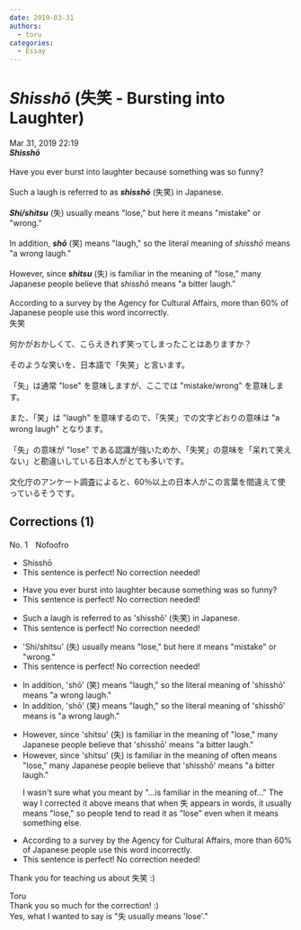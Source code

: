 ```yaml
---
date: 2019-03-31
authors:
  - toru
categories:
  - Essay
---
```


<h1 id="subject_show"><strong><em>Shisshō</strong></em> (失笑 - Bursting into Laughter)</h1>
<div class="date">Mar 31, 2019 22:19</div>
<div id="post"><div id="body_show_ori">
<strong><em>Shisshō</strong></em><br/><br/>Have you ever burst into laughter because something was so funny?<br/><br/>Such a laugh is referred to as <strong><em>shisshō</em></strong> (失笑) in Japanese.<br/><br/><strong><em>Shi/shitsu</em></strong> (失) usually means "lose," but here it means "mistake" or "wrong."<br/><br/>In addition, <strong><em>shō</em></strong> (笑) means "laugh," so the literal meaning of <em>shisshō</em> means "a wrong laugh."<br/><br/>However, since <strong><em>shitsu</em></strong> (失) is familiar in the meaning of "lose," many Japanese people believe that <em>shisshō</em> means "a bitter laugh."<br/><br/>According to a survey by the Agency for Cultural Affairs, more than 60% of Japanese people use this word incorrectly.
</div></div>

<!-- more -->

<div id="post_ja"><div id="body_show_mo">
失笑<br/><br/>何かがおかしくて、こらえきれず笑ってしまったことはありますか？<br/><br/>そのような笑いを、日本語で「失笑」と言います。<br/><br/>「失」は通常 "lose" を意味しますが、ここでは "mistake/wrong" を意味します。<br/><br/>また、「笑」は "laugh" を意味するので、「失笑」での文字どおりの意味は "a wrong laugh" となります。<br/><br/>「失」の意味が "lose" である認識が強いためか、「失笑」の意味を「呆れて笑えない」と勘違いしている日本人がとても多いです。<br/><br/>文化庁のアンケート調査によると、60％以上の日本人がこの言葉を間違えて使っているそうです。
</div></div>

## Corrections (1)
<div id="block"><div class="first_name"> No. 1　<span class="just_name">Nofoofro</span></div><div id="block2">
<ul class="correction_field">
<li class="incorrect">Shisshō</li>
<li class="corrected perfect">This sentence is perfect! No correction needed!</li>
</ul>
<ul class="correction_field">
<li class="incorrect">Have you ever burst into laughter because something was so funny?</li>
<li class="corrected perfect">This sentence is perfect! No correction needed!</li>
</ul>
<ul class="correction_field">
<li class="incorrect">Such a laugh is referred to as 'shisshō' (失笑) in Japanese.</li>
<li class="corrected perfect">This sentence is perfect! No correction needed!</li>
</ul>
<ul class="correction_field">
<li class="incorrect">'Shi/shitsu' (失) usually means "lose," but here it means "mistake" or "wrong."</li>
<li class="corrected perfect">This sentence is perfect! No correction needed!</li>
</ul>
<ul class="correction_field">
<li class="incorrect">In addition, 'shō' (笑) means "laugh," so the literal meaning of 'shisshō' means "a wrong laugh."</li>
<li class="corrected correct">
In addition, 'shō' (笑) means "laugh," so the literal meaning of 'shisshō' <span class="sline">means</span> <span class="f_blue">is</span> "a wrong laugh."
</li>
</ul>
<ul class="correction_field">
<li class="incorrect">However, since 'shitsu' (失) is familiar in the meaning of "lose," many Japanese people believe that 'shisshō' means "a bitter laugh."</li>
<li class="corrected correct">
However, since 'shitsu' (失) <span class="sline">is familiar in the meaning of</span><span class="f_blue"> often means</span> "lose," many Japanese people believe that 'shisshō' means "a bitter laugh."
<p class="correction_comment">I wasn't sure what you meant by "...is familiar in the meaning of..." The way I corrected it above means that when 失 appears in words, it usually means "lose," so people tend to read it as "lose" even when it means something else.</p>
</li>
</ul>
<ul class="correction_field">
<li class="incorrect">According to a survey by the Agency for Cultural Affairs, more than 60% of Japanese people use this word incorrectly.</li>
<li class="corrected perfect">This sentence is perfect! No correction needed!</li>
</ul>
<p class="comment_small">
 Thank you for teaching us about 失笑 :)
</p>

</div><div class="name"><span class="just_name">Toru</span><br>
Thank you so much for the correction! :)<br/>Yes, what I wanted to say is "失 usually means 'lose'."
</div>
</div>
